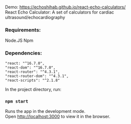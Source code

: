 Demo: https://echoshihab.github.io/react-echo-calculators/ <br>
React Echo Calculator: A set of calculators for cardiac ultrasound/echocardiography


### Requirements:
Node.JS
Npm

### Dependencies: 
    "react: "^16.7.0",
    "react-dom": "^16.7.0",
    "react-router": "^4.3.1",
    "react-router-dom": "^4.3.1",
    "react-scripts": "^2.1.8"

In the project directory, run:

### `npm start`

Runs the app in the development mode.<br>
Open [http://localhost:3000](http://localhost:3000) to view it in the browser.
